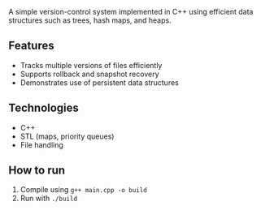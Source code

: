

A simple version-control system implemented in C++ using efficient data structures such as trees, hash maps, and heaps.

## Features
- Tracks multiple versions of files efficiently
- Supports rollback and snapshot recovery
- Demonstrates use of persistent data structures

## Technologies
- C++
- STL (maps, priority queues)
- File handling


## How to run
1. Compile using `g++ main.cpp -o build`
2. Run with `./build`
